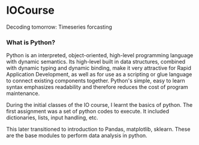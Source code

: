 # IOCourse
Decoding tomorrow: Timeseries forcasting


### What is Python?
Python is an interpreted, object-oriented, high-level programming language with dynamic semantics. Its high-level built in data structures, combined with dynamic typing and dynamic binding, make it very attractive for Rapid Application Development, as well as for use as a scripting or glue language to connect existing components together. Python's simple, easy to learn syntax emphasizes readability and therefore reduces the cost of program maintenance.

During the initial classes of the IO course, I learnt the basics of python. The first assignment was a set of python codes to execute. It included dictionaries, lists, input handling, etc.

This later transitioned to introduction to Pandas, matplotlib, sklearn.
These are the base modules to perform data analysis in python. 

